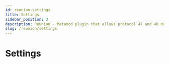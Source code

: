 ```yaml
---
id: reunion-settings
title: Settings
sidebar_position: 3
description: ReUnion - Metamod plugin that allows protocol 47 and 48 non-steam clients to connect to ReHLDS servers.
slug: /reunion/settings
---
```


<head>
  <title>ReUnion: Settings | ReHLDS</title>
</head>

# Settings
